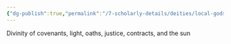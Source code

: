 ```yaml
---
{"dg-publish":true,"permalink":"/7-scholarly-details/deities/local-gods/solane/","noteIcon":""}
---
```


Divinity of covenants, light, oaths, justice, contracts, and the sun 